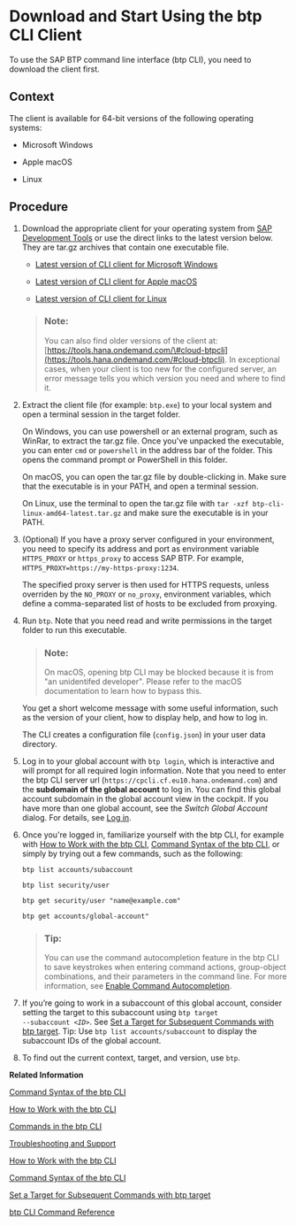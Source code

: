 <!-- loio8a8f17f5fd334fb583438edbd831d506 -->

# Download and Start Using the btp CLI Client

To use the SAP BTP command line interface \(btp CLI\), you need to download the client first.



## Context

The client is available for 64-bit versions of the following operating systems:

-   Microsoft Windows

-   Apple macOS

-   Linux




## Procedure

1.  Download the appropriate client for your operating system from [SAP Development Tools](https://tools.hana.ondemand.com/#cloud-btpcli) or use the direct links to the latest version below. They are tar.gz archives that contain one executable file.

    -   [Latest version of CLI client for Microsoft Windows](https://tools.hana.ondemand.com/additional/btp-cli-windows-amd64-latest.tar.gz)

    -   [Latest version of CLI client for Apple macOS](https://tools.hana.ondemand.com/additional/btp-cli-darwin-amd64-latest.tar.gz)

    -   [Latest version of CLI client for Linux](https://tools.hana.ondemand.com/additional/btp-cli-linux-amd64-latest.tar.gz)


    > ### Note:  
    > You can also find older versions of the client at: [https://tools.hana.ondemand.com/\#cloud-btpcli](https://tools.hana.ondemand.com/#cloud-btpcli). In exceptional cases, when your client is too new for the configured server, an error message tells you which version you need and where to find it.

2.  Extract the client file \(for example: `btp.exe`\) to your local system and open a terminal session in the target folder.

    On Windows, you can use powershell or an external program, such as WinRar, to extract the tar.gz file. Once you've unpacked the executable, you can enter `cmd` or `powershell` in the address bar of the folder. This opens the command prompt or PowerShell in this folder.

    On macOS, you can open the tar.gz file by double-clicking in. Make sure that the executable is in your PATH, and open a terminal session.

    On Linux, use the terminal to open the tar.gz file with `tar -xzf btp-cli-linux-amd64-latest.tar.gz` and make sure the executable is in your PATH.

3.  \(Optional\) If you have a proxy server configured in your environment, you need to specify its address and port as environment variable `HTTPS_PROXY` or `https_proxy` to access SAP BTP. For example, `HTTPS_PROXY=https://my-https-proxy:1234`.

    The specified proxy server is then used for HTTPS requests, unless overriden by the `NO_PROXY` or `no_proxy`, environment variables, which define a comma-separated list of hosts to be excluded from proxying.

4.  Run `btp`. Note that you need read and write permissions in the target folder to run this executable.

    > ### Note:  
    > On macOS, opening btp CLI may be blocked because it is from "an unidentifed developer". Please refer to the macOS documentation to learn how to bypass this.

    You get a short welcome message with some useful information, such as the version of your client, how to display help, and how to log in.

    The CLI creates a configuration file \(`config.json`\) in your user data directory.

5.  Log in to your global account with `btp login`, which is interactive and will prompt for all required login information. Note that you need to enter the btp CLI server url \(`https://cpcli.cf.eu10.hana.ondemand.com`\) and the **subdomain of the global account** to log in. You can find this global account subdomain in the global account view in the cockpit. If you have more than one global account, see the *Switch Global Account* dialog. For details, see [Log in](log-in-e241b30.md).

6.  Once you're logged in, familiarize yourself with the btp CLI, for example with [How to Work with the btp CLI](how-to-work-with-the-btp-cli-11d9f67.md), [Command Syntax of the btp CLI](command-syntax-of-the-btp-cli-69606f4.md), or simply by trying out a few commands, such as the following:

    ```
    btp list accounts/subaccount
    ```

    ```
    btp list security/user
    ```

    ```
    btp get security/user "name@example.com"
    ```

    ```
    btp get accounts/global-account"
    ```

    > ### Tip:  
    > You can use the command autocompletion feature in the btp CLI to save keystrokes when entering command actions, group-object combinations, and their parameters in the command line. For more information, see [Enable Command Autocompletion](enable-command-autocompletion-46355fa.md).

7.  If you’re going to work in a subaccount of this global account, consider setting the target to this subaccount using <code>btp target --subaccount <i class="varname">&lt;ID&gt;</i></code>. See [Set a Target for Subsequent Commands with btp target](set-a-target-for-subsequent-commands-with-btp-target-720645a.md). Tip: Use `btp list accounts/subaccount` to display the subaccount IDs of the global account.

8.  To find out the current context, target, and version, use `btp`.


**Related Information**  


[Command Syntax of the btp CLI](command-syntax-of-the-btp-cli-69606f4.md "Each command consists of the base call btp followed by a verb (the action), a combination of group and object, and parameters.")

[How to Work with the btp CLI](how-to-work-with-the-btp-cli-11d9f67.md "Learn how to work with the SAP BTP command line interface (btp CLI). For example, how to log in, get help, and set a default context for commands.")

[Commands in the btp CLI](commands-in-the-btp-cli-a03a555.md "Find a full reference of all btp CLI commands and their parameters here: btp CLI Command Reference.")

[Troubleshooting and Support](troubleshooting-and-support-4023e15.md "Troubleshooting and support information for the btp CLI.")

[How to Work with the btp CLI](how-to-work-with-the-btp-cli-11d9f67.md "Learn how to work with the SAP BTP command line interface (btp CLI). For example, how to log in, get help, and set a default context for commands.")

[Command Syntax of the btp CLI](command-syntax-of-the-btp-cli-69606f4.md "Each command consists of the base call btp followed by a verb (the action), a combination of group and object, and parameters.")

[Set a Target for Subsequent Commands with btp target](set-a-target-for-subsequent-commands-with-btp-target-720645a.md "Set the target for command calls to a subaccount, a directory, or the global account with the btp target command.")

[btp CLI Command Reference](https://help.sap.com/docs/BTP/btp-cli/intro.html)

